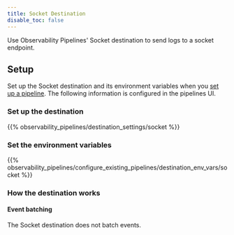 ```yaml
---
title: Socket Destination
disable_toc: false
---
```


Use Observability Pipelines' Socket destination to send logs to a socket endpoint.

## Setup

Set up the Socket destination and its environment variables when you [set up a pipeline][1]. The following information is configured in the pipelines UI.

### Set up the destination

{{% observability_pipelines/destination_settings/socket %}}

### Set the environment variables

{{% observability_pipelines/configure_existing_pipelines/destination_env_vars/socket %}}

### How the destination works

#### Event batching

The Socket destination does not batch events.

[1]: https://app.datadoghq.com/observability-pipelines